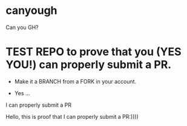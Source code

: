 # canyough
Can you GH?

# TEST REPO to prove that you (YES YOU!) can properly submit a PR.

* Make it a BRANCH from a FORK in your account.

* Yes ...

I can properly submit a PR

Hello, this is proof that I can properly submit a PR:))))
